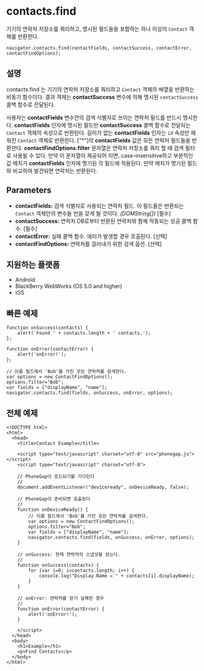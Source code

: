 contacts.find
=============

기기의 연락처 저장소를 쿼리하고, 명시된 필드들을 포함하는 하나 이상의 `Contact` 객체를 반환한다.

    navigator.contacts.find(contactFields, contactSuccess, contactError, contactFindOptions);

설명
-----------

contacts.find 는 기기의 연락처 저장소를 쿼리하고 `Contact` 객체의 배열을 반환하는 비동기 함수이다. 결과 객체는 __contactSuccess__ 변수에 의해 명시된 `contactSuccess` 콜백 함수로 전달된다.

사용자는 __contactFields__ 변수안의 검색 식별자로 쓰이는 연락처 필드를 반드시 명시한다. __contactFields__ 인자에 명시된 필드만 __contactSuccess__ 콜백 함수로 전달되는 `Contact` 객체의 속성으로 반환된다. 길이가 없는 __contactFields__ 인자는 `id` 속성만 채워진 `Contact` 객체로 반환한다. ["*"]의 __contactFields__ 값은 모든 연락처 필드들을 반환한다.
__contactFindOptions.filter__ 문자열은 연락처 저장소를 쿼리 할 때 검색 필터로 사용될 수 있다. 만약 이 문자열이 제공되어 지면, case-insensitive하고 부분적인 값 메치가 __contactFields__ 인자에 명기된 각 필드에 적용된다. 만약 매치가 명기된 필드와 비교하여 발견되면 연락처는 반환된다.

Parameters
----------

- __contactFields:__ 검색 식별자로 사용되는 연락처 필드. 이 필드들은 반환되는 `Contact` 객체안의 변수들 만을 갖게 될 것이다. _(DOMString[])_ [필수]
- __contactSuccess:__ 연락처 DB로부터 반환된 연락처와 함께 작동되는 성공 콜백 함수. [필수] 
- __contactError:__ 실패 콜백 함수. 에러가 발생할 경우 호출된다. [선택]
- __contactFindOptions:__ 연락처를 걸러내기 위한 검색 옵션. [선택]

지원하는 플랫폼
-------------------

- Android
- BlackBerry WebWorks (OS 5.0 and higher)
- iOS

빠른 예제
-------------

    function onSuccess(contacts) {
        alert('Found ' + contacts.length + ' contacts.');
    };

    function onError(contactError) {
        alert('onError!');
    };

    // 이름 필드에서 'Bob'를 가진 모든 연락처를 검색한다.
    var options = new ContactFindOptions();
	options.filter="Bob"; 
	var fields = ["displayName", "name"];
    navigator.contacts.find(fields, onSuccess, onError, options);

전체 예제
------------

    <!DOCTYPE html>
    <html>
      <head>
        <title>Contact Example</title>

        <script type="text/javascript" charset="utf-8" src="phonegap.js"></script>
        <script type="text/javascript" charset="utf-8">

        // PhoneGap이 로드되기를 기다린다
        //
        document.addEventListener("deviceready", onDeviceReady, false);

        // PhoneGap이 준비되면 호출된다
        //
        function onDeviceReady() {
		    // 이름 필드에서 'Bob'를 가진 모든 연락처를 검색한다.
		    var options = new ContactFindOptions();
			options.filter="Bob"; 
			var fields = ["displayName", "name"];
		    navigator.contacts.find(fields, onSuccess, onError, options);
        }
    
        // onSuccess: 현재 연락처의 스냅샷을 얻는다.
        //
        function onSuccess(contacts) {
			for (var i=0; i<contacts.length; i++) {
				console.log("Display Name = " + contacts[i].displayName);
			}
        }
    
        // onError: 연락처를 얻기 실패한 경우
        //
        function onError(contactError) {
            alert('onError!');
        }

        </script>
      </head>
      <body>
        <h1>Example</h1>
        <p>Find Contacts</p>
      </body>
    </html>
    

